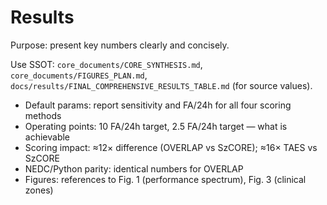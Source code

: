 # Results

Purpose: present key numbers clearly and concisely.

Use SSOT: `core_documents/CORE_SYNTHESIS.md`, `core_documents/FIGURES_PLAN.md`, `docs/results/FINAL_COMPREHENSIVE_RESULTS_TABLE.md` (for source values).

- Default params: report sensitivity and FA/24h for all four scoring methods
- Operating points: 10 FA/24h target, 2.5 FA/24h target — what is achievable
- Scoring impact: ≈12× difference (OVERLAP vs SzCORE); ≈16× TAES vs SzCORE
- NEDC/Python parity: identical numbers for OVERLAP
- Figures: references to Fig. 1 (performance spectrum), Fig. 3 (clinical zones)
